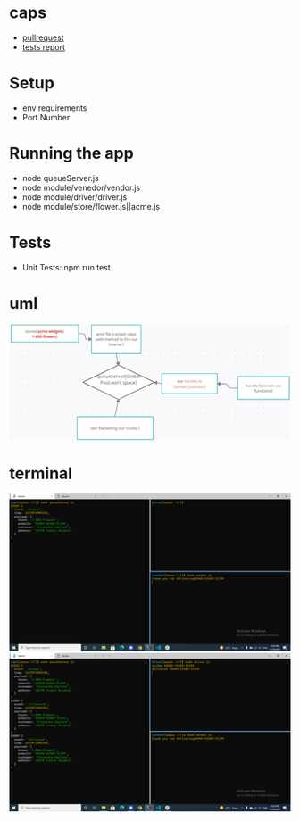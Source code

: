 # caps
- [pullrequest](https://github.com/marwanrawshedh/caps/pull/4)
- [tests report](https://github.com/marwanrawshedh/caps/actions)
# Setup
- env requirements
 - Port Number
# Running the app
- node queueServer.js
- node module/venedor/vendor.js
- node module/driver/driver.js
- node module/store/flower.js||acme.js
# Tests
- Unit Tests: npm run test
# uml 
![uml](uml.PNG)
# terminal
![console1](console1.PNG)
![console2](console2.PNG)